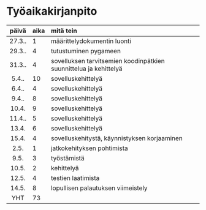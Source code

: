 # Työaikakirjanpito

| päivä | aika | mitä tein  |
| :----:|:-----| :-----|
| 27.3.. | 1    | määrittelydokumentin luonti |
| 29.3.. | 4    | tutustuminen pygameen  |
| 31.3.. | 4    | sovelluksen tarvitsemien koodinpätkien suunnittelua ja kehittelyä |
| 5.4..  | 10   | sovelluskehittelyä
| 6.4..  | 4    | sovelluskehittelyä
| 9.4..  | 8    | sovelluskehittelyä
|10.4.   | 9    | sovelluskehittelyä
| 11.4.. | 5    | sovelluskehittelyä
| 13.4.  | 6    | sovelluskehittelyä
| 15.4.  | 4    | sovelluskehitystä, käynnistyksen korjaaminen
| 2.5.   | 1    | jatkokehityksen pohtimista
| 9.5.   | 3    | työstämistä
| 10.5.  | 2    | kehittelyä
| 12.5.  | 4    | testien laatimista
| 14.5.  | 8    | lopullisen palautuksen viimeistely
|YHT     | 73   |

